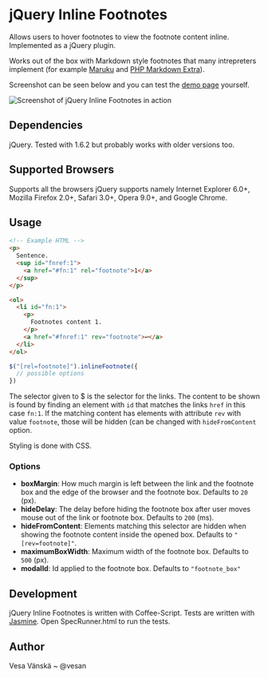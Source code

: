# jQuery Inline Footnotes

Allows users to hover footnotes to view the footnote content inline. Implemented as a jQuery plugin.

Works out of the box with Markdown style footnotes that many intrepreters implement (for example [Maruku](http://maruku.rubyforge.org/maruku.html#extra) and [PHP Markdown Extra](http://michelf.com/projects/php-markdown/extra/#footnotes)).

Screenshot can be seen below and you can test the [demo page](http://vesavanska.com/jquery-inline-footnotes/example.html) yourself.

![Screenshot of jQuery Inline Footnotes in action](https://github.com/vesan/jquery-inline-footnotes/raw/master/screenshot.png)

## Dependencies

jQuery. Tested with 1.6.2 but probably works with older versions too.

## Supported Browsers

Supports all the browsers jQuery supports namely Internet Explorer 6.0+, Mozilla Firefox 2.0+, Safari 3.0+, Opera 9.0+, and Google Chrome.

## Usage

```html
<!-- Example HTML -->
<p>
  Sentence.
  <sup id="fnref:1">
    <a href="#fn:1" rel="footnote">1</a>
  </sup>
</p>

<ol>
  <li id="fn:1">
    <p>
      Footnotes content 1.
    </p>
    <a href="#fnref:1" rev="footnote">↩</a>
  </li>
</ol>
```

```javascript
$("[rel=footnote]").inlineFootnote({
  // possible options
})
```

The selector given to $ is the selector for the links. The content to be shown is found by finding an element with `id` that matches the links `href` in this case `fn:1`. If the matching content has elements with attribute `rev` with value `footnote`, those will be hidden (can be changed with `hideFromContent` option.

Styling is done with CSS.

### Options

* **boxMargin**: How much margin is left between the link and the footnote box and the edge of the browser and the footnote box. Defaults to `20` (px).
* **hideDelay**: The delay before hiding the footnote box after user moves mouse out of the link or footnote box. Defaults to `200` (ms).
* **hideFromContent**: Elements matching this selector are hidden when showing the footnote content inside the opened box. Defaults to `"[rev=footnote]"`.
* **maximumBoxWidth**: Maximum width of the footnote box. Defaults to `500` (px).
* **modalId**: Id applied to the footnote box. Defaults to `"footnote_box"`

## Development

jQuery Inline Footnotes is written with Coffee-Script. Tests are written with [Jasmine](http://pivotal.github.com/jasmine/). Open SpecRunner.html to run the tests.

## Author

Vesa Vänskä ~ @vesan

